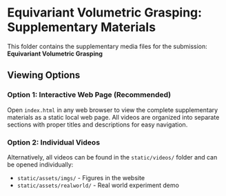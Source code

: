# Equivariant Volumetric Grasping: Supplementary Materials

This folder contains the supplementary media files for the submission: **Equivariant Volumetric Grasping**

## Viewing Options

### Option 1: Interactive Web Page (Recommended)

Open `index.html` in any web browser to view the complete supplementary materials as a static local web page. All videos are organized into separate sections with proper titles and descriptions for easy navigation.

### Option 2: Individual Videos

Alternatively, all videos can be found in the `static/videos/` folder and can be opened individually:

- `static/assets/imgs/` - Figures in the website
- `static/assets/realworld/` - Real world experiment demo
